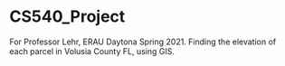 # CS540_Project
For Professor Lehr, ERAU Daytona Spring 2021. Finding the elevation of each parcel in Volusia County FL, using GIS.

